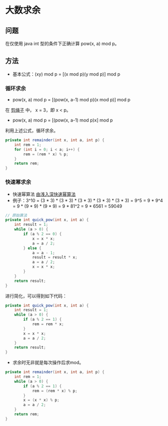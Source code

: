 # 大数求余
## 问题
在仅使用 java int 型的条件下正确计算 pow(x, a) mod p。
## 方法
- 基本公式：(xy) mod p = [(x mod p)(y mod p)] mod p
### 循环求余
- pow(x, a) mod p = [(pow(x, a-1) mod p)(x mod p)] mod p

在 [剪绳子](https://github.com/starflyyy3119/Interview/blob/master/剑指offer/题目/剪绳子.md) 中， x = 3，即 x < p。
- pow(x, a) mod p = [(pow(x, a-1) mod p)x] mod p

利用上述公式，循环求余。
```java
private int remainder(int x, int a, int p) {
    int rem = 1;
    for (int i = 0; i < a; i++) {
        rem = (rem * x) % p;
    }
    return rem;
}
```
### 快速幂求余
- 快速幂算法
[由浅入深快速幂算法](https://blog.csdn.net/qq_19782019/article/details/85621386)
- 例子：3^10 = (3 * 3) * (3 * 3) * (3 * 3) * (3 * 3) * (3 * 3) = 9^5 = 9 * 9^4 = 9 * (9 * 9) * (9 * 9) = 9 * 81^2 = 9 * 6561 = 59049
```java
// 原始算法
private int quick_pow(int x, int a) {
    int result = 1;
    while (a > 0) {
        if (a % 2 == 0) {
            x = x * x;
            a = a / 2;
        } else {
            a = a - 1;
            result = result * x;
            a = a / 2;
            x = x * x;
        }
    }
    return result;
}
```
进行简化，可以得到如下代码：
```java
private int quick_pow(int x, int a) {
    int result = 1;
    while (a > 0) {
        if (a % 2 == 1) {
            rem = rem * x;
        }
        x = x * x;
        a = a / 2;
    }
    return result;
}
```
- 求余时无非就是每次操作后求mod。
```java
private int remainder(int x, int a, int p) {
    int rem = 1;
    while (a > 0) {
        if (a % 2 == 1) {
            rem = (rem * x) % p;
        }
        x = (x * x) % p;
        a = a / 2;
    }
    return rem;
}
```
